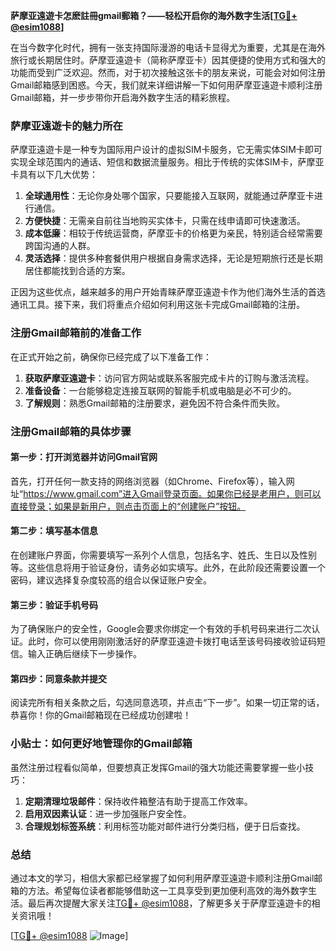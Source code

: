 **萨摩亚遠遊卡怎麽註冊gmail郵箱？——轻松开启你的海外数字生活[[TG💪+ @esim1088](https://t.me/s/esim1088)]**

在当今数字化时代，拥有一张支持国际漫游的电话卡显得尤为重要，尤其是在海外旅行或长期居住时。萨摩亚遠遊卡（简称萨摩亚卡）因其便捷的使用方式和强大的功能而受到广泛欢迎。然而，对于初次接触这张卡的朋友来说，可能会对如何注册Gmail邮箱感到困惑。今天，我们就来详细讲解一下如何用萨摩亚遠遊卡顺利注册Gmail邮箱，并一步步带你开启海外数字生活的精彩旅程。

### 萨摩亚遠遊卡的魅力所在

萨摩亚遠遊卡是一种专为国际用户设计的虚拟SIM卡服务，它无需实体SIM卡即可实现全球范围内的通话、短信和数据流量服务。相比于传统的实体SIM卡，萨摩亚卡具有以下几大优势：

1. **全球通用性**：无论你身处哪个国家，只要能接入互联网，就能通过萨摩亚卡进行通信。
2. **方便快捷**：无需亲自前往当地购买实体卡，只需在线申请即可快速激活。
3. **成本低廉**：相较于传统运营商，萨摩亚卡的价格更为亲民，特别适合经常需要跨国沟通的人群。
4. **灵活选择**：提供多种套餐供用户根据自身需求选择，无论是短期旅行还是长期居住都能找到合适的方案。

正因为这些优点，越来越多的用户开始青睐萨摩亚遠遊卡作为他们海外生活的首选通讯工具。接下来，我们将重点介绍如何利用这张卡完成Gmail邮箱的注册。

### 注册Gmail邮箱前的准备工作

在正式开始之前，确保你已经完成了以下准备工作：

1. **获取萨摩亚遠遊卡**：访问官方网站或联系客服完成卡片的订购与激活流程。
2. **准备设备**：一台能够稳定连接互联网的智能手机或电脑是必不可少的。
3. **了解规则**：熟悉Gmail邮箱的注册要求，避免因不符合条件而失败。

### 注册Gmail邮箱的具体步骤

#### 第一步：打开浏览器并访问Gmail官网
首先，打开任何一款支持的网络浏览器（如Chrome、Firefox等），输入网址“https://www.gmail.com”进入Gmail登录页面。如果你已经是老用户，则可以直接登录；如果是新用户，则点击页面上的“创建账户”按钮。

#### 第二步：填写基本信息
在创建账户界面，你需要填写一系列个人信息，包括名字、姓氏、生日以及性别等。这些信息将用于验证身份，请务必如实填写。此外，在此阶段还需要设置一个密码，建议选择复杂度较高的组合以保证账户安全。

#### 第三步：验证手机号码
为了确保账户的安全性，Google会要求你绑定一个有效的手机号码来进行二次认证。此时，你可以使用刚刚激活好的萨摩亚遠遊卡拨打电话至该号码接收验证码短信。输入正确后继续下一步操作。

#### 第四步：同意条款并提交
阅读完所有相关条款之后，勾选同意选项，并点击“下一步”。如果一切正常的话，恭喜你！你的Gmail邮箱现在已经成功创建啦！

### 小贴士：如何更好地管理你的Gmail邮箱

虽然注册过程看似简单，但要想真正发挥Gmail的强大功能还需要掌握一些小技巧：

1. **定期清理垃圾邮件**：保持收件箱整洁有助于提高工作效率。
2. **启用双因素认证**：进一步加强账户安全性。
3. **合理规划标签系统**：利用标签功能对邮件进行分类归档，便于日后查找。

### 总结

通过本文的学习，相信大家都已经掌握了如何利用萨摩亚遠遊卡顺利注册Gmail邮箱的方法。希望每位读者都能够借助这一工具享受到更加便利高效的海外数字生活。最后再次提醒大家关注[TG💪+ @esim1088](https://t.me/s/esim1088)，了解更多关于萨摩亚遠遊卡的相关资讯哦！

[[TG💪+ @esim1088](https://t.me/s/esim1088) ![Image](https://i.postimg.cc/4NQfJmqS/Snipaste-2025-05-13-00-14-12.png)]